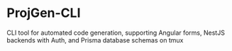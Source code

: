 # ProjGen-CLI
CLI tool for automated code generation, supporting Angular forms, NestJS backends with Auth, and Prisma database schemas on tmux
